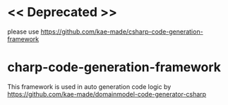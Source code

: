 # << Deprecated >>
please use https://github.com/kae-made/csharp-code-generation-framework

# charp-code-generation-framework  
This framework is used in auto generation code logic by https://github.com/kae-made/domainmodel-code-generator-csharp
